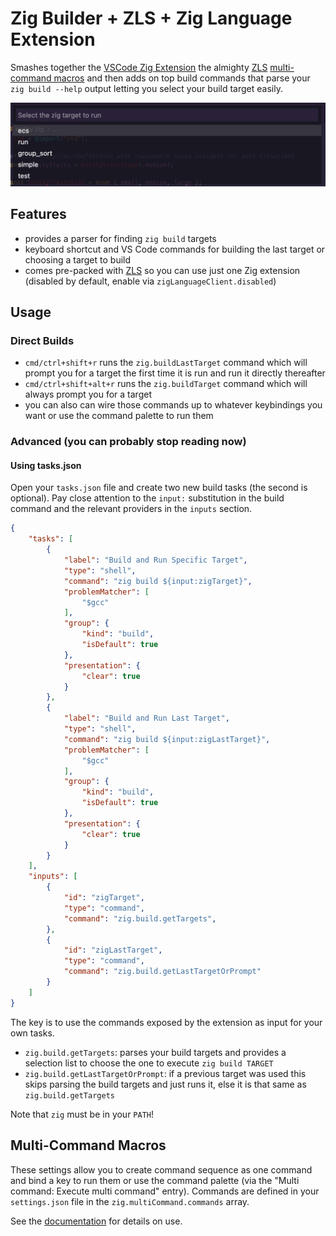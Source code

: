 # Zig Builder + ZLS + Zig Language Extension
Smashes together the [VSCode Zig Extension](https://github.com/ziglang/vscode-zig) the almighty [ZLS](https://github.com/zigtools/zls-vscode) [multi-command macros](https://github.com/ryuta46/vscode-multi-command) and then adds on top build commands that parse your `zig build --help` output letting you select your build target easily.

![](./images/example.png)


## Features
 - provides a parser for finding `zig build` targets
 - keyboard shortcut and VS Code commands for building the last target or choosing a target to build
 - comes pre-packed with [ZLS](https://github.com/zigtools/zls-vscode) so you can use just one Zig extension (disabled by default, enable via `zigLanguageClient.disabled`)


## Usage
### Direct Builds
- `cmd/ctrl+shift+r` runs the `zig.buildLastTarget` command which will prompt you for a target the first time it is run and run it directly thereafter
- `cmd/ctrl+shift+alt+r` runs the `zig.buildTarget` command which will always prompt you for a target
- you can also can wire those commands up to whatever keybindings you want or use the command palette to run them


### Advanced (you can probably stop reading now)

#### Using tasks.json
Open your `tasks.json` file and create two new build tasks (the second is optional). Pay close attention to the `input:` substitution in the build command and the relevant providers in the `inputs` section.

```json
{
    "tasks": [
        {
            "label": "Build and Run Specific Target",
            "type": "shell",
            "command": "zig build ${input:zigTarget}",
            "problemMatcher": [
                "$gcc"
            ],
            "group": {
                "kind": "build",
                "isDefault": true
            },
            "presentation": {
                "clear": true
            }
        },
        {
            "label": "Build and Run Last Target",
            "type": "shell",
            "command": "zig build ${input:zigLastTarget}",
            "problemMatcher": [
                "$gcc"
            ],
            "group": {
                "kind": "build",
                "isDefault": true
            },
            "presentation": {
                "clear": true
            }
        }
    ],
    "inputs": [
        {
            "id": "zigTarget",
            "type": "command",
            "command": "zig.build.getTargets",
        },
        {
            "id": "zigLastTarget",
            "type": "command",
            "command": "zig.build.getLastTargetOrPrompt"
        }
    ]
}
```

The key is to use the commands exposed by the extension as input for your own tasks.
- `zig.build.getTargets`: parses your build targets and provides a selection list to choose the one to execute `zig build TARGET`
- `zig.build.getLastTargetOrPrompt`: if a previous target was used this skips parsing the build targets and just runs it, else it is that same as `zig.build.getTargets`

Note that `zig` must be in your `PATH`!


## Multi-Command Macros
These settings allow you to create command sequence as one command and bind a key to run them or use the command palette (via the "Multi command: Execute multi command" entry). Commands are defined in your `settings.json` file in the `zig.multiCommand.commands` array.

See the [documentation](MULTI_COMMAND.md) for details on use.